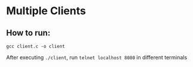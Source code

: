 # Multiple Clients

## How to run:
`gcc client.c -o client`

After executing `./client`, run `telnet localhost 8080` in different terminals
